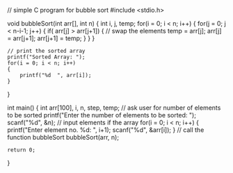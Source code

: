 

// simple C program for bubble sort
#include <stdio.h>

void bubbleSort(int arr[], int n)
{
    int i, j, temp;
    for(i = 0; i < n; i++)
    {
        for(j = 0; j < n-i-1; j++)
        {
            if( arr[j] > arr[j+1])
            {
                // swap the elements
                temp = arr[j];
                arr[j] = arr[j+1];
                arr[j+1] = temp;
            } 
        }
    }
    
    // print the sorted array
    printf("Sorted Array: ");
    for(i = 0; i < n; i++)
    {
        printf("%d  ", arr[i]);
    }
}

int main()
{
    int arr[100], i, n, step, temp;
    // ask user for number of elements to be sorted
    printf("Enter the number of elements to be sorted: ");
    scanf("%d", &n);
    // input elements if the array
    for(i = 0; i < n; i++)
    {
        printf("Enter element no. %d: ", i+1);
        scanf("%d", &arr[i]);
    }
    // call the function bubbleSort
    bubbleSort(arr, n);
    
    return 0;
}